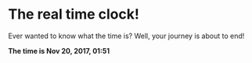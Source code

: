 # The real time clock!

Ever wanted to know what the time is? Well, your journey is about to end!

**The time is Nov 20, 2017, 01:51**